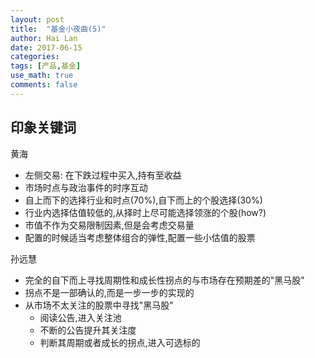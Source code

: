 ```yaml
---
layout: post
title:  "基金小夜曲(5)"
author: Hai Lan
date: 2017-06-15
categories:
tags: [产品,基金]
use_math: true
comments: false
---
```


## 印象关键词
黄海
* 左侧交易: 在下跌过程中买入,持有至收益
* 市场时点与政治事件的时序互动
* 自上而下的选择行业和时点(70%),自下而上的个股选择(30%)
* 行业内选择估值较低的,从择时上尽可能选择领涨的个股(how?)
* 市值不作为交易限制因素,但是会考虑交易量
* 配置的时候适当考虑整体组合的弹性,配置一些小估值的股票

孙远慧
* 完全的自下而上寻找周期性和成长性拐点的与市场存在预期差的"黑马股"
* 拐点不是一部确认的,而是一步一步的实现的
* 从市场不太关注的股票中寻找"黑马股"
  + 阅读公告,进入关注池
  + 不断的公告提升其关注度
  + 判断其周期或者成长的拐点,进入可选标的
